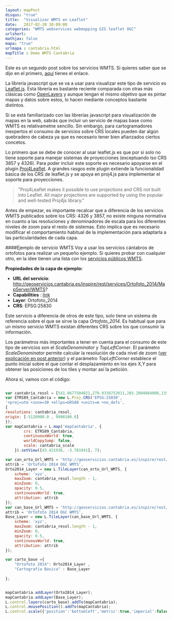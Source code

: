 ```yaml
---
layout: mapPost
disqus: "true"
title:  "Visualizar WMTS en Leaflet"
date:   2017-02-20 10:09:00
categories: "WMTS webservices webmapping GIS leaflet OGC"
urlshort: 
mathjax: false
mapa: "true"
urlmapa : cantabria.html
mapTitle : Demo WMTS Cantabria
---
```


Este es un segundo post sobre los servicios WMTS. Si quieres saber que se dijo en el primero, [aquí](http://ccabanes.github.io/wmts/webservices/webmapping/gis/ogc/2016/02/12/Servicios-WMTS/) tienes el enlace.

La librería javascript que se va a usar para visualizar este tipo de servicio es [Leaflet.js](http://leafletjs.com). Esta librería es bastante reciente comparada con otras más clásicas como [OpenLayers](http://openlayers.org) y aunque tengan el mismo objetivo que es pintar mapas y datos sobre estos, lo hacen mediante conceptos bastante distintos.

Si se está familiarizado con las librerías javascript para visualización de mapas en la web, sabrás que incluir un servicio de mapas base como WMTS es relativametne sencillo. Sin embargo, para cartogramadores inexpertos el consumo de servicios sobre CRS locales pueden dar algún quebradero de cabeza ya que es necesario tener bien afianzados ciertos concetos.

Lo primero que se debe de conocer al usar leaflet.js es que por si solo no tiene soporte para manejar sistemas de proyecciones (exceptuando lso CRS 3857 y 4326). Para poder incluir este soporte es necesario apoyarse en el plugin [Proj4Leaflet](http://kartena.github.io/Proj4Leaflet/). A grandes rasgos este plugin extiende la funcionalidad básica de los CRS de leaflet.js y se apoya en proj4.js para implementar el soporte para proyecciones.

>"Proj4Leaflet makes it possible to use projections and CRS not built into Leaflet. All major projections are supported by using the popular and well-tested Proj4js library."

Antes de empezar, es importante recalcar que a diferencia de los servicios WMTS publicados sobre los CRS: 4326 y 3857, no existe ninguna normativa en cuanto a las resoluciones y denominadores de escala para los diferentes niveles de zoom para el resto de sistemas. Esto implica que es necesario modificar el comportamiento habitual de la implementación para adaptarla a las particularidades de cada capa.

####Ejemplo de servicio WMTS
Voy a usar los servicios cántabros de ortofotos para realizar un pequeño ejemplo. Si quieres probar con cualquier otro, en la idee tienen una lista con los [servicios públicos WMTS](http://idee.es/web/guest/directorio-de-servicios?p_p_id=DIRSRVIDEE_WAR_DIRSRVIDEEportlet_INSTANCE_q4BW&p_p_lifecycle=1&p_p_state=normal&p_p_mode=view&p_p_col_id=column-1&p_p_col_count=1&_DIRSRVIDEE_WAR_DIRSRVIDEEportlet_INSTANCE_q4BW_descSrv=VISUALIZACION&_DIRSRVIDEE_WAR_DIRSRVIDEEportlet_INSTANCE_q4BW_supertipo=OGC&_DIRSRVIDEE_WAR_DIRSRVIDEEportlet_INSTANCE_q4BW_tipoServicio=WMTS). 

**Propiedades de la capa de ejemplo:**

* __URL del servicio__: http://geoservicios.cantabria.es/inspire/rest/services/Ortofoto_2014/MapServer/WMTS?
* __Capabilities__ : [link](http://geoservicios.cantabria.es/inspire/rest/services/Ortofoto_2014/MapServer/WMTS?service=WMTS&request=getCapabilities)
* __Layer__: Ortofoto_2014
* __CRS__: EPSG:25830

Este servicio a diferencia de otros de este tipo, solo tiene un sistema de referencia sobre el que se sirve la capa *Ortofoto_2014*. Es habitual que para un mismo servicio WMTS existan diferentes CRS sobre los que consumir la información.

Los parámetros más importantes a tener en cuenta para el consumo de este tipo de servicios son el  *ScaleDenominator* y *TopLeftCorner*. 
El parámetro *ScaleDenominator* permite calcular la resolución de cada nivel de zoom ([ver explicación en post anterior](http://bit.ly/1Qy0Zib)) y el parámetro *TopLeftCorner* establece el punto inicial sobre el que contar el desplazamiento en los ejes X,Y para obtener las posiciones de los tiles y montar así la petición.

Ahora sí, vamos con el código:

```javascript

var cantabria_resol = [541.8677504021,270.9338752011,203.2004064008,135.4669376005,101.6002032004,67.7334688003,33.8667344001,16.9333672001,8.4666836,4.2333418,2.1166709,1.05833545,0.529167725,0.2645838625,0.1322919313];
var ETRS89_Cantabria = new L.Proj.CRS('EPSG:25830',
'+proj=utm +zone=30 +ellps=GRS80 +units=m +no_defs',
{
resolutions: cantabria_resol,
origin: [-5120900.0 , 9998100.0]
});
var mapCantabria = L.map('mapCantabria', {
        crs: ETRS89_Cantabria,
        continuousWorld: true,
        worldCopyJump: false, 
        scale: cantabria_scale
    }).setView([43.421936, -3.781941], 7);

var can_orto_Url_WMTS = 'http://geoservicios.cantabria.es/inspire/rest/services/Ortofoto_2014/MapServer/WMTS?service=WMTS&request=GetTile&version=1.0.0&layer=Ortofoto_2014&style=default&tilematrixset=default028mm&TileMatrix={z}&TileRow={y}&TileCol={x}',
attrib = 'Ortofoto 2014 OGC WMTS',
Orto2014_Layer = new L.TileLayer(can_orto_Url_WMTS, {
    scheme: 'xyz',
    maxZoom: cantabria_resol.length - 1,
    minZoom: 0,
    opacity: 0.5,
    continuousWorld: true,
    attribution: attrib
}); 
var can_base_Url_WMTS = 'http://geoservicios.cantabria.es/inspire/rest/services/Cartografia_Basica_Topografica/MapServer/WMTS?service=WMTS&request=GetTile&version=1.0.0&layer=Cartografia_Basica_Topografica&style=default&tilematrixset=default028mm&TileMatrix={z}&TileRow={y}&TileCol={x}',
attrib = 'Ortofoto 2014 OGC WMTS',
Base_Layer = new L.TileLayer(can_base_Url_WMTS, {
    scheme: 'xyz',
    maxZoom: cantabria_resol.length - 1,
    minZoom: 0,
    opacity: 0.5,
    continuousWorld: true,
    attribution: attrib
});

var carto_base ={
    "Ortofoto 2014": Orto2014_Layer ,   
    "Cartografía Basica" : Base_Layer
    
};


mapCantabria.addLayer(Orto2014_Layer);
mapCantabria.addLayer(Base_Layer);
L.control.layers(carto_base).addTo(mapCantabria);
L.control.mousePosition().addTo(mapCantabria);
L.control.scale({'position':'bottomleft','metric':true,'imperial':false}).addTo(mapCantabria);

```

